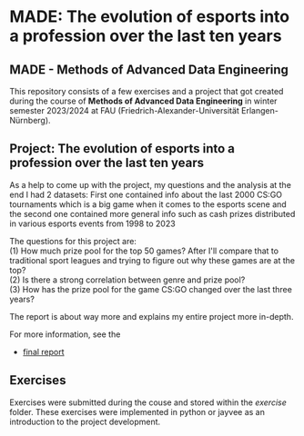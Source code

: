 # MADE: The evolution of esports into a profession over the last ten years

## MADE - Methods of Advanced Data Engineering
This repository consists of a few exercises and a project that got created during the course of **Methods of Advanced Data Engineering** in winter semester 2023/2024 at FAU (Friedrich-Alexander-Universität Erlangen-Nürnberg).

## Project: The evolution of esports into a profession over the last ten years
As a help to come up with the project, my questions and the analysis at the end I had 2 datasets:
First one contained info about the last 2000 CS:GO tournaments which is a big game when it comes to the esports scene 
and the second one contained more general info such as cash prizes distributed in various esports events from 1998 to 2023

The questions for this project are:  
    (1) How much prize pool for the top 50 games? After I'll compare that to traditional sport leagues and trying to figure out why these games are at the top?  
    (2) Is there a strong correlation between genre and prize pool?  
    (3) How has the prize pool for the game CS:GO changed over the last three years?  


The report is about way more and explains my entire project more in-depth.

For more information, see the   
- [final report](project/report.ipynb)

## Exercises
Exercises were submitted during the couse and stored within the *exercise* folder.
These exercises were implemented in python or jayvee as an introduction to the project development.

